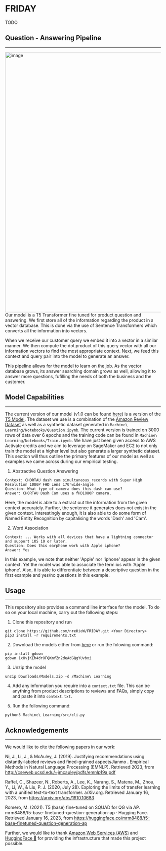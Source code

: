 # FRIDAY

TODO

## Question - Answering Pipeline 
-----

<img width="838" alt="image" src="https://user-images.githubusercontent.com/81154837/212588549-9b318392-5476-419d-a616-c2ce95f7c691.png">
Our model is a T5 Transformer fine tuned for product question and answering. We first store all of the information regarding the product in a vector database. This is done via the use of Sentence Transformers which converts all the information into vectors. 

When we receive our customer query we embed it into a vector in a similar manner. We then compute the dot product of this query vector with all our information vectors to find the most appropriate context. Next, we feed this context and query pair into the model to generate an answer. 

This pipeline allows for the model to learn on the job. As the vector database grows, its answer searching domain grows as well, allowing it to answer more questions, fufilling the needs of both the business and the customer. 


## Model Capabilities
-----
The current version of our model (v1.0 can be found [here](https://drive.google.com/file/d/1xHvjKEh4drOFQKmfZn2deAdGQgYUvbxi/view?usp=share_link)) is a version of the [T5 Model](https://ai.googleblog.com/2020/02/exploring-transfer-learning-with-t5.html). The dataset we use is a combination of the [Amazon Review Dataset](https://jmcauley.ucsd.edu/data/amazon_v2/index.html) as well as a synthetic dataset generated in `Machine\ Learning/Notebooks/Question.ipynb`. The current version is trained on 3000 rows of data over 6 epochs and the training code can be found in `Machine\ Learning/Notebooks/Train.ipynb`. We have just been given access to AWS Activate credits and we aim to leverage on SageMaker and EC2 to not only train the model at a higher level but also generate a larger synthetic dataset. This section will thus outline the primary features of our model as well as examples we came across during our empirical testing. 

1. Abstractive Question Answering
```
Context: CHORTAU dash cam simultaneous records with Super High Resolution 1080P FHD Lens 170°wide-angle
Question: What type of camera does this dash cam use?
Answer: CHORTAU Dash Cam uses a fHD1080P camera.
```
Here, the model is able to a extract out the information from the given context accurately. Further, the sentence it generates does not exist in the given context. Interestingly enough, it is also able to do some form of Named Entity Recognition by capitalising the words 'Dash' and 'Cam'.


2. Word Association 
```
Context: ... Works with all devices that have a lightning connector and support iOS 10 or later.
Question: Does this earphone work with Apple iphone?
Answer: Yes
```
In this example, we note that neither 'Apple' nor 'iphone' appear in the given context. Yet the model was able to associate the term ios with 'Apple iphone'. Also, it is able to differentiate between a descriptive question in the first example and yes/no questions in this example. 



## Usage
-----
This repository also provides a command line interface for the model. To do so on your local machine, carry out the following steps:

1. Clone this repository and run 
```
git clone https://github.com/nreHieW/FRIDAY.git <Your Directory>
pip3 install -r requirements.txt
```

2. Download the models either from [here](https://drive.google.com/file/d/1xHvjKEh4drOFQKmfZn2deAdGQgYUvbxi/view?usp=share_link) or run the folowing command:
```
pip install gdown
gdown 1xHvjKEh4drOFQKmfZn2deAdGQgYUvbxi
```

3. Unzip the model 
```
unzip Downloads/Models.zip -d /Machine\ Learning
```

4. Add any information you require into a `context.txt` file. This can be anything from product descriptions to reviews and FAQs, simply copy and paste it into `context.txt`. 

5. Run the following command:
```
python3 Machine\ Learning/src/cli.py
```


## Acknowledgements 
-------
We would like to cite the following papers in our work:

Ni, J., Li, J., &amp; McAuley, J. (2019). Justifying recommendations using distantly-labeled reviews and fined-grained aspectsJianmo . Empirical Methods    in Natural Language Processing (EMNLP). Retrieved 2023, from http://cseweb.ucsd.edu/~jmcauley/pdfs/emnlp19a.pdf 

Raffel, C., Shazeer, N., Roberts, A., Lee, K., Narang, S., Matena, M., Zhou, Y., Li, W., &amp; Liu, P. J. (2020, July 28). Exploring the limits of          transfer learning with a unified text-to-text transformer. arXiv.org. Retrieved January 16, 2023, from https://arxiv.org/abs/1910.10683 

Romero, M. (2021). T5 (base) fine-tuned on SQUAD for QG via AP. mrm8488/t5-base-finetuned-question-generation-ap · Hugging Face. Retrieved January 16,      2023, from https://huggingface.co/mrm8488/t5-base-finetuned-question-generation-ap 

Further, we would like to thank [Amazon Web Services (AWS)](https://aws.amazon.com/) and [HuggingFace 🤗](https://huggingface.co/) for providing the infrastructure that made this project possible.
